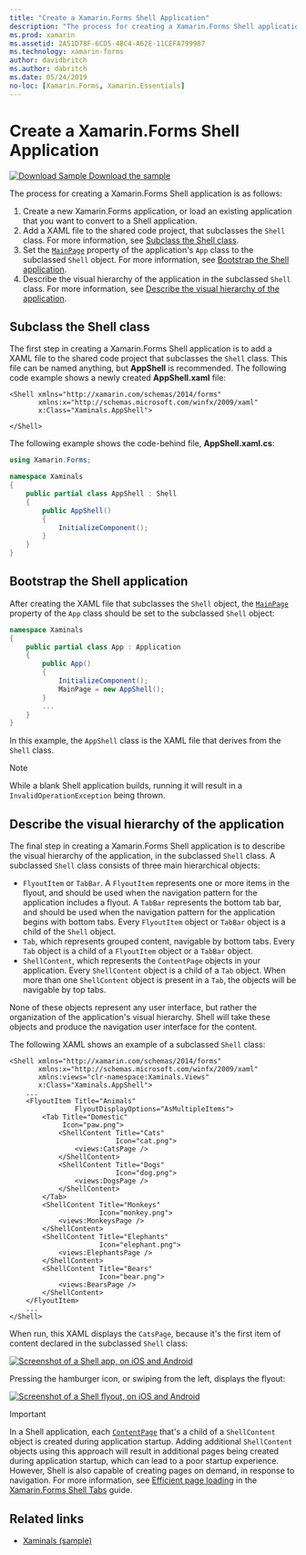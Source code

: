 ```yaml
---
title: "Create a Xamarin.Forms Shell Application"
description: "The process for creating a Xamarin.Forms Shell application is to create a XAML file that subclasses the Shell class, set the MainPage property of the application's App class to the subclassed Shell object, and then describe the visual hierarchy of the application in the subclassed Shell class."
ms.prod: xamarin
ms.assetid: 2A51D78F-6CD5-4BC4-A62E-11CEFA799987
ms.technology: xamarin-forms
author: davidbritch
ms.author: dabritch
ms.date: 05/24/2019
no-loc: [Xamarin.Forms, Xamarin.Essentials]
---
```


# Create a Xamarin.Forms Shell Application

[![Download Sample](~/media/shared/download.png) Download the sample](https://docs.microsoft.com/samples/xamarin/xamarin-forms-samples/userinterface-xaminals/)

The process for creating a Xamarin.Forms Shell application is as follows:

1. Create a new Xamarin.Forms application, or load an existing application that you want to convert to a Shell application.
1. Add a XAML file to the shared code project, that subclasses the `Shell` class. For more information, see [Subclass the Shell class](#subclass-the-shell-class).
1. Set the [`MainPage`](xref:Xamarin.Forms.Application.MainPage) property of the application's `App` class to the subclassed `Shell` object. For more information, see [Bootstrap the Shell application](#bootstrap-the-shell-application).
1. Describe the visual hierarchy of the application in the subclassed `Shell` class. For more information, see [Describe the visual hierarchy of the application](#describe-the-visual-hierarchy-of-the-application).

## Subclass the Shell class

The first step in creating a Xamarin.Forms Shell application is to add a XAML file to the shared code project that subclasses the `Shell` class. This file can be named anything, but **AppShell** is recommended. The following code example shows a newly created **AppShell.xaml** file:

```xaml
<Shell xmlns="http://xamarin.com/schemas/2014/forms"
       xmlns:x="http://schemas.microsoft.com/winfx/2009/xaml"
       x:Class="Xaminals.AppShell">

</Shell>
```

The following example shows the code-behind file, **AppShell.xaml.cs**:

```csharp
using Xamarin.Forms;

namespace Xaminals
{
    public partial class AppShell : Shell
    {
        public AppShell()
        {
            InitializeComponent();
        }
    }
}
```

## Bootstrap the Shell application

After creating the XAML file that subclasses the `Shell` object, the [`MainPage`](xref:Xamarin.Forms.Application.MainPage) property of the `App` class should be set to the subclassed `Shell` object:

```csharp
namespace Xaminals
{
    public partial class App : Application
    {
        public App()
        {
            InitializeComponent();
            MainPage = new AppShell();
        }
        ...
    }
}
```

In this example, the `AppShell` class is the XAML file that derives from the `Shell` class.

> [!NOTE]
> While a blank Shell application builds, running it will result in a `InvalidOperationException` being thrown.

## Describe the visual hierarchy of the application

The final step in creating a Xamarin.Forms Shell application is to describe the visual hierarchy of the application, in the subclassed `Shell` class. A subclassed `Shell` class consists of three main hierarchical objects:

- `FlyoutItem` or `TabBar`. A `FlyoutItem` represents one or more items in the flyout, and should be used when the navigation pattern for the application includes a flyout. A `TabBar` represents the bottom tab bar, and should be used when the navigation pattern for the application begins with bottom tabs. Every `FlyoutItem` object or `TabBar` object is a child of the `Shell` object.
- `Tab`, which represents grouped content, navigable by bottom tabs. Every `Tab` object is a child of a `FlyoutItem` object or a `TabBar` object.
- `ShellContent`, which represents the `ContentPage` objects in your application. Every `ShellContent` object is a child of a `Tab` object. When more than one `ShellContent` object is present in a `Tab`, the objects will be navigable by top tabs.

None of these objects represent any user interface, but rather the organization of the application's visual hierarchy. Shell will take these objects and produce the navigation user interface for the content.

The following XAML shows an example of a subclassed `Shell` class:

```xaml
<Shell xmlns="http://xamarin.com/schemas/2014/forms"
       xmlns:x="http://schemas.microsoft.com/winfx/2009/xaml"
       xmlns:views="clr-namespace:Xaminals.Views"
       x:Class="Xaminals.AppShell">
    ...
    <FlyoutItem Title="Animals"
                FlyoutDisplayOptions="AsMultipleItems">
        <Tab Title="Domestic"
             Icon="paw.png">
            <ShellContent Title="Cats"
                          Icon="cat.png">
                <views:CatsPage />
            </ShellContent>
            <ShellContent Title="Dogs"
                          Icon="dog.png">
                <views:DogsPage />
            </ShellContent>
        </Tab>
        <ShellContent Title="Monkeys"
                      Icon="monkey.png">
            <views:MonkeysPage />
        </ShellContent>
        <ShellContent Title="Elephants"
                      Icon="elephant.png">  
            <views:ElephantsPage />
        </ShellContent>
        <ShellContent Title="Bears"
                      Icon="bear.png">
            <views:BearsPage />
        </ShellContent>
    </FlyoutItem>
    ...
</Shell>
```

When run, this XAML displays the `CatsPage`, because it's the first item of content declared in the subclassed `Shell` class:

[![Screenshot of a Shell app, on iOS and Android](create-images/cats.png "Shell app")](create-images/cats-large.png#lightbox "Shell app")

Pressing the hamburger icon, or swiping from the left, displays the flyout:

[![Screenshot of a Shell flyout, on iOS and Android](create-images/flyout-reduced.png "Shell flyout")](create-images/flyout-reduced-large.png#lightbox "Shell flyout")

> [!IMPORTANT]
> In a Shell application, each [`ContentPage`](xref:Xamarin.Forms.ContentPage) that's a child of a `ShellContent` object is created during application startup. Adding additional `ShellContent` objects using this approach will result in additional pages being created during application startup, which can lead to a poor startup experience. However, Shell is also capable of creating pages on demand, in response to navigation. For more information, see [Efficient page loading](tabs.md#efficient-page-loading) in the [Xamarin.Forms Shell Tabs](tabs.md) guide.

## Related links

- [Xaminals (sample)](https://docs.microsoft.com/samples/xamarin/xamarin-forms-samples/userinterface-xaminals/)
